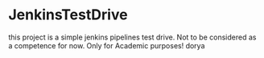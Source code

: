 # JenkinsTestDrive
this project is a simple jenkins pipelines test drive. Not to be considered as a competence for now.
Only for Academic purposes!
dorya
